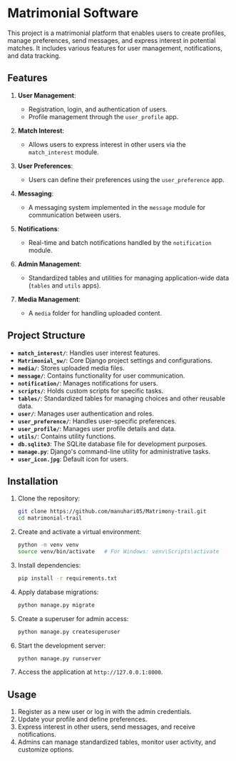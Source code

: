 
# Matrimonial Software

This project is a matrimonial platform that enables users to create profiles, manage preferences, send messages, and express interest in potential matches. It includes various features for user management, notifications, and data tracking.

## Features

1. **User Management**:
   - Registration, login, and authentication of users.
   - Profile management through the `user_profile` app.

2. **Match Interest**:
   - Allows users to express interest in other users via the `match_interest` module.

3. **User Preferences**:
   - Users can define their preferences using the `user_preference` app.

4. **Messaging**:
   - A messaging system implemented in the `message` module for communication between users.

5. **Notifications**:
   - Real-time and batch notifications handled by the `notification` module.

6. **Admin Management**:
   - Standardized tables and utilities for managing application-wide data (`tables` and `utils` apps).

7. **Media Management**:
   - A `media` folder for handling uploaded content.

## Project Structure

- **`match_interest/`**: Handles user interest features.
- **`Matrimonial_sw/`**: Core Django project settings and configurations.
- **`media/`**: Stores uploaded media files.
- **`message/`**: Contains functionality for user communication.
- **`notification/`**: Manages notifications for users.
- **`scripts/`**: Holds custom scripts for specific tasks.
- **`tables/`**: Standardized tables for managing choices and other reusable data.
- **`user/`**: Manages user authentication and roles.
- **`user_preference/`**: Handles user-specific preferences.
- **`user_profile/`**: Manages user profile details and data.
- **`utils/`**: Contains utility functions.
- **`db.sqlite3`**: The SQLite database file for development purposes.
- **`manage.py`**: Django's command-line utility for administrative tasks.
- **`user_icon.jpg`**: Default icon for users.

## Installation

1. Clone the repository:
   ```bash
   git clone https://github.com/manuhari05/Matrimony-trail.git
   cd matrimonial-trail
   ```

2. Create and activate a virtual environment:
   ```bash
   python -m venv venv
   source venv/bin/activate   # For Windows: venv\Scripts\activate
   ```

3. Install dependencies:
   ```bash
   pip install -r requirements.txt
   ```

4. Apply database migrations:
   ```bash
   python manage.py migrate
   ```

5. Create a superuser for admin access:
   ```bash
   python manage.py createsuperuser
   ```

6. Start the development server:
   ```bash
   python manage.py runserver
   ```

7. Access the application at `http://127.0.0.1:8000`.

## Usage

1. Register as a new user or log in with the admin credentials.
2. Update your profile and define preferences.
3. Express interest in other users, send messages, and receive notifications.
4. Admins can manage standardized tables, monitor user activity, and customize options.

